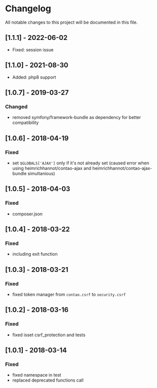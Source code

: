# Changelog
All notable changes to this project will be documented in this file.

## [1.1.1] - 2022-06-02
- Fixed: session issue

## [1.1.0] - 2021-08-30

- Added: php8 support

## [1.0.7] - 2019-03-27

### Changed
- removed symfony/framework-bundle as dependency for better compatibility

## [1.0.6] - 2018-04-19

### Fixed
- set `$GLOBALS['AJAX']` only if it's not already set (caused error when using heimrichhannot/contao-ajax and heimrichhannot/contao-ajax-bundle simultanious)

## [1.0.5] - 2018-04-03

### Fixed
- composer.json

## [1.0.4] - 2018-03-22

### Fixed
- including exit function

## [1.0.3] - 2018-03-21

### Fixed
- fixed token manager from `contao.csrf` to `security.csrf`

## [1.0.2] - 2018-03-16

### Fixed
- fixed isset csrf_protection and tests

## [1.0.1] - 2018-03-14

### Fixed
- fixed namespace in test
- replaced deprecated functions call
